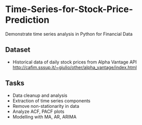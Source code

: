 # Time-Series-for-Stock-Price-Prediction
Demonstrate time series analysis in Python for Financial Data
## Dataset
- Historical data of daily stock prices from Alpha Vantage API http://cafim.sssup.it/~giulio/other/alpha_vantage/index.html
## Tasks
- Data cleanup and analysis
- Extraction of time series components 
- Remove non-stationarity in data
- Analyze ACF, PACF plots
- Modelling with MA, AR, ARIMA

